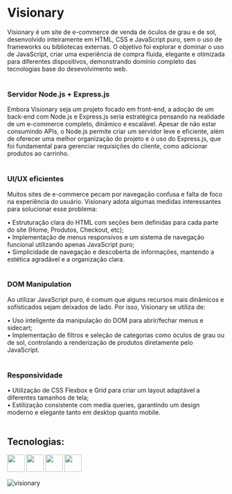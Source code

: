 # Visionary

Visionary é um site de e-commerce de venda de óculos de grau e de sol, desenvolvido inteiramente em HTML, CSS e JavaScript puro, sem o uso de frameworks ou bibliotecas externas. O objetivo foi explorar e dominar o uso de JavaScript, criar uma experiência de compra fluida, elegante e otimizada para diferentes dispositivos, demonstrando domínio completo das tecnologias base do desevolvimento web. 
<br>
<br>

### Servidor Node.js + Express.js

Embora Visionary seja um projeto focado em front-end, a adoção de um back-end com Node.js e Express.js seria estratégica pensando na realidade de um e-commerce completo, dinâmico e escalável. Apesar de não estar consumindo APIs, o Node.js permite criar um servidor leve e eficiente, além de oferecer uma melhor organização do projeto e o uso do Express.js, que foi fundamental para gerenciar requisições do cliente, como adicionar produtos ao carrinho. 
<br>
<br>

### UI/UX eficientes

Muitos sites de e-commerce pecam por navegação confusa e falta de foco na experiência do usuário. Visionary adota algumas medidas interessantes para solucionar esse problema:

• Estruturação clara do HTML com seções bem definidas para cada parte do site (Home, Produtos, Checkout, etc);<br>
• Implementação de menus responsivos e um sistema de navegação funcional utilizando apenas JavaScript puro;<br>
• Simplicidade de navegação e descoberta de informações, mantendo a estética agradável e a organização clara.
<br>
<br>

### DOM Manipulation

Ao utilizar JavaScript puro, é comum que alguns recursos mais dinâmicos e sofisticados sejam deixados de lado. Por isso, Visionary se utiliza de:

• Uso inteligente da manipulação do DOM para abrir/fechar menus e sidecart;<br>
• Implementação de filtros e seleção de categorias como óculos de grau ou de sol, controlando a renderização de produtos diretamente pelo JavaScript.
<br>
<br>

### Responsividade

• Utilização de CSS Flexbox e Grid para criar um layout adaptável a diferentes tamanhos de tela;<br>
• Estilização consistente com media queries, garantindo um design moderno e elegante tanto em desktop quanto mobile.
<br>
<br>


## Tecnologias:
<img src="https://cdn.jsdelivr.net/gh/devicons/devicon@latest/icons/html5/html5-plain-wordmark.svg" width="40" height="40"/> <img src="https://cdn.jsdelivr.net/gh/devicons/devicon@latest/icons/css3/css3-plain-wordmark.svg" width="40" height="40"/> <img src="https://cdn.jsdelivr.net/gh/devicons/devicon@latest/icons/javascript/javascript-original.svg" width="40" height="40"/> <img src="https://cdn.jsdelivr.net/gh/devicons/devicon@latest/icons/nodejs/nodejs-original.svg" width="40" height="40"/>
          
          
          

![visionary](https://github.com/user-attachments/assets/44c25a07-ef02-491d-8eb5-f0a5b559372b)
          
